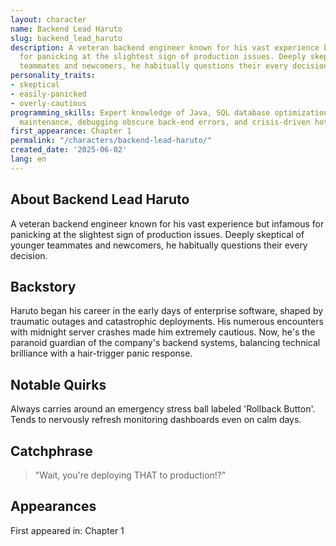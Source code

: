 ```yaml
---
layout: character
name: Backend Lead Haruto
slug: backend_lead_haruto
description: A veteran backend engineer known for his vast experience but infamous
  for panicking at the slightest sign of production issues. Deeply skeptical of younger
  teammates and newcomers, he habitually questions their every decision.
personality_traits:
- skeptical
- easily-panicked
- overly-cautious
programming_skills: Expert knowledge of Java, SQL database optimization, legacy code
  maintenance, debugging obscure back-end errors, and crisis-driven hotfix deployments.
first_appearance: Chapter 1
permalink: "/characters/backend-lead-haruto/"
created_date: '2025-06-02'
lang: en
---
```


## About Backend Lead Haruto

A veteran backend engineer known for his vast experience but infamous for panicking at the slightest sign of production issues. Deeply skeptical of younger teammates and newcomers, he habitually questions their every decision.

## Backstory

Haruto began his career in the early days of enterprise software, shaped by traumatic outages and catastrophic deployments. His numerous encounters with midnight server crashes made him extremely cautious. Now, he's the paranoid guardian of the company's backend systems, balancing technical brilliance with a hair-trigger panic response.

## Notable Quirks

Always carries around an emergency stress ball labeled 'Rollback Button'. Tends to nervously refresh monitoring dashboards even on calm days.

## Catchphrase

> "Wait, you're deploying THAT to production!?"

## Appearances

First appeared in: Chapter 1

<!-- Chapter appearances will be tracked automatically -->

